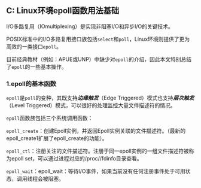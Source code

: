 ## C: Linux环境epoll函数用法基础

I/O多路复用（IOmultiplexing）是实现非阻塞I/O和异步I/O的关键技术。

POSIX标准中的I/O多路复用接口族包括`select`和`poll`，Linux环境则提供了更为高效的一类接口`epoll`。

目前经典教材（例如：APUE或UNP）中缺少对`epoll`的介绍，因此本文特别总结了`epoll`的一些基本操作。

### 1.epoll的基本函数

`epoll`是`poll`的变种，其既支持***边缘触发***（Edge Triggered）模式也支持***层次触发***（Level Triggered）模式，可以很好的处理监控大量文件描述符的情况。 

`epoll`函数族包括三个系统调用函数：

`epoll_create`：创建Epoll实例，并返回Epoll实例关联的文件描述符。（最新的epoll_create1扩展了epoll_create的功能）。

`epoll_ctl`：注册关注的文件描述符。注册于同一epoll实例的一组文件描述符被称为epoll set，可以通过进程对应的/proc/<pid>/fdinfo目录查看。

`epoll_wait`：epoll_wait：等待I/O事件，如果当前没有任何注册事件处于可用状态，调用线程会被阻塞。